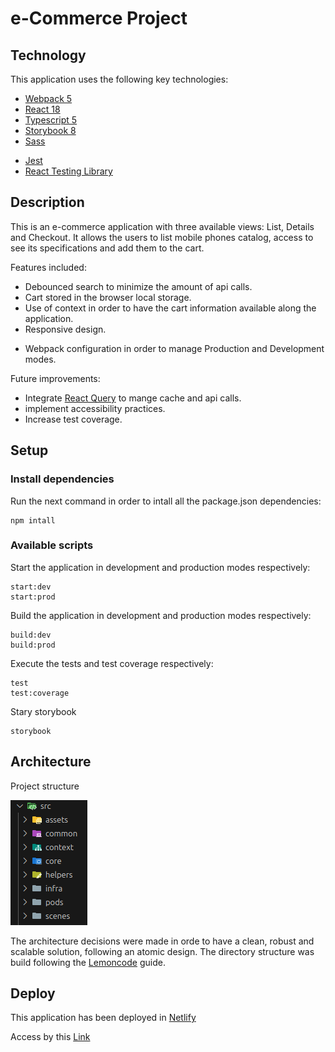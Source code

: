 # e-Commerce Project

## Technology

This application uses the following key technologies:

- [Webpack 5](https://webpack.js.org)
- [React 18](https://es.react.dev)
- [Typescript 5](https://www.typescriptlang.org)
- [Storybook 8](https://storybook.js.org)
- [Sass](https://sass-lang.com)

* [Jest](https://jestjs.io)
* [React Testing Library](https://testing-library.com/docs)

## Description

This is an e-commerce application with three available views: List, Details and Checkout.
It allows the users to list mobile phones catalog, access to see its specifications and add them to the cart.

Features included:

- Debounced search to minimize the amount of api calls.
- Cart stored in the browser local storage.
- Use of context in order to have the cart information available along the application.
- Responsive design.

* Webpack configuration in order to manage Production and Development modes.

Future improvements:

- Integrate [React Query](https://tanstack.com) to mange cache and api calls.
- implement accessibility practices.
- Increase test coverage.

## Setup

### Install dependencies

Run the next command in order to intall all the package.json dependencies:

```
npm intall
```

### Available scripts

Start the application in development and production modes respectively:

```
start:dev
start:prod
```

Build the application in development and production modes respectively:

```
build:dev
build:prod
```

Execute the tests and test coverage respectively:

```
test
test:coverage
```

Stary storybook

```
storybook
```

## Architecture

Project structure

![alt text](image.png)

The architecture decisions were made in orde to have a clean, robust and scalable solution, following
an atomic design. The directory structure was build following the [Lemoncode](https://github.com/Lemoncode/lemon-front-estructura/blob/main/guia-lemon-front_v0_1_2.pdf) guide.

## Deploy

This application has been deployed in [Netlify](https://www.netlify.com)

Access by this [Link ](https://e-commerce-ycortes.netlify.app)
